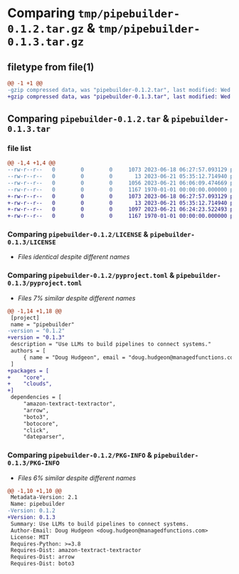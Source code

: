 # Comparing `tmp/pipebuilder-0.1.2.tar.gz` & `tmp/pipebuilder-0.1.3.tar.gz`

## filetype from file(1)

```diff
@@ -1 +1 @@
-gzip compressed data, was "pipebuilder-0.1.2.tar", last modified: Wed Jun 21 06:06:09 2023, max compression
+gzip compressed data, was "pipebuilder-0.1.3.tar", last modified: Wed Jun 21 06:24:23 2023, max compression
```

## Comparing `pipebuilder-0.1.2.tar` & `pipebuilder-0.1.3.tar`

### file list

```diff
@@ -1,4 +1,4 @@
--rw-r--r--   0        0        0     1073 2023-06-18 06:27:57.093129 pipebuilder-0.1.2/LICENSE
--rw-r--r--   0        0        0       13 2023-06-21 05:35:12.714940 pipebuilder-0.1.2/README.md
--rw-r--r--   0        0        0     1056 2023-06-21 06:06:09.474669 pipebuilder-0.1.2/pyproject.toml
--rw-r--r--   0        0        0     1167 1970-01-01 00:00:00.000000 pipebuilder-0.1.2/PKG-INFO
+-rw-r--r--   0        0        0     1073 2023-06-18 06:27:57.093129 pipebuilder-0.1.3/LICENSE
+-rw-r--r--   0        0        0       13 2023-06-21 05:35:12.714940 pipebuilder-0.1.3/README.md
+-rw-r--r--   0        0        0     1097 2023-06-21 06:24:23.522493 pipebuilder-0.1.3/pyproject.toml
+-rw-r--r--   0        0        0     1167 1970-01-01 00:00:00.000000 pipebuilder-0.1.3/PKG-INFO
```

### Comparing `pipebuilder-0.1.2/LICENSE` & `pipebuilder-0.1.3/LICENSE`

 * *Files identical despite different names*

### Comparing `pipebuilder-0.1.2/pyproject.toml` & `pipebuilder-0.1.3/pyproject.toml`

 * *Files 7% similar despite different names*

```diff
@@ -1,14 +1,18 @@
 [project]
 name = "pipebuilder"
-version = "0.1.2"
+version = "0.1.3"
 description = "Use LLMs to build pipelines to connect systems."
 authors = [
     { name = "Doug Hudgeon", email = "doug.hudgeon@managedfunctions.com" },
 ]
+packages = [
+    "core",
+    "clouds",
+]
 dependencies = [
     "amazon-textract-textractor",
     "arrow",
     "boto3",
     "botocore",
     "click",
     "dateparser",
```

### Comparing `pipebuilder-0.1.2/PKG-INFO` & `pipebuilder-0.1.3/PKG-INFO`

 * *Files 6% similar despite different names*

```diff
@@ -1,10 +1,10 @@
 Metadata-Version: 2.1
 Name: pipebuilder
-Version: 0.1.2
+Version: 0.1.3
 Summary: Use LLMs to build pipelines to connect systems.
 Author-Email: Doug Hudgeon <doug.hudgeon@managedfunctions.com>
 License: MIT
 Requires-Python: >=3.8
 Requires-Dist: amazon-textract-textractor
 Requires-Dist: arrow
 Requires-Dist: boto3
```

